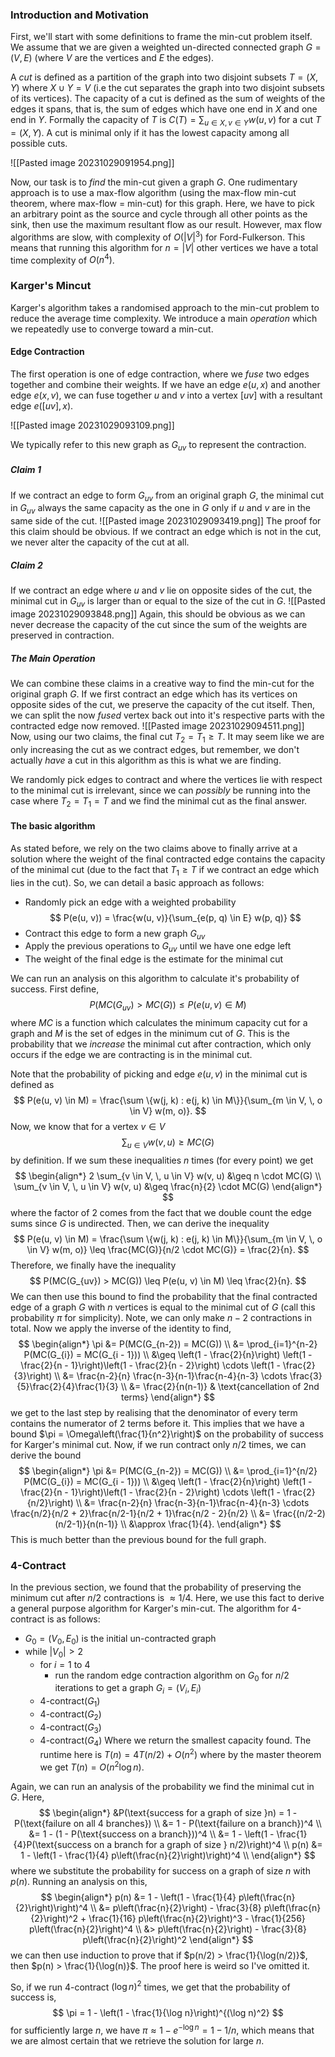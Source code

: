 ### Introduction and Motivation
First, we'll start with some definitions to frame the min-cut problem itself. We assume that we are given a weighted un-directed connected graph $G = (V, E)$ (where $V$ are the vertices and $E$ the edges). 

A *cut* is defined as a partition of the graph into two disjoint subsets $T = (X,  Y)$ where $X \cup Y = V$ (i.e the cut separates the graph into two disjoint subsets of its vertices). The capacity of a cut is defined as the sum of weights of the edges it spans, that is, the sum of edges which have one end in $X$ and one end in $Y$. Formally the capacity of $T$ is $C(T) = \sum_{u \in X, \, v \in Y} w(u, v)$ for a cut $T = (X, Y)$. A cut is minimal only if it has the lowest capacity among all possible cuts.

![[Pasted image 20231029091954.png]]

Now, our task is to *find* the min-cut given a graph $G$. One rudimentary approach is to use a max-flow algorithm (using the max-flow min-cut theorem, where max-flow = min-cut) for this graph. Here, we have to pick an arbitrary point as the source and cycle through all other points as the sink, then use the maximum resultant flow as our result. However, max flow algorithms are slow, with complexity of $O(|V|^3)$ for Ford-Fulkerson. This means that running this algorithm for $n = |V|$ other vertices we have a total time complexity of $O(n^4)$.
### Karger's Mincut
Karger's algorithm takes a randomised approach to the min-cut problem to reduce the average time complexity. We introduce a main *operation* which we repeatedly use to converge toward a min-cut.
#### Edge Contraction
The first operation is one of edge contraction, where we *fuse* two edges together and combine their weights. If we have an edge $e(u, x)$ and another edge $e(x, v)$, we can fuse together $u$ and $v$ into a vertex $[uv]$ with a resultant edge $e([uv], x)$.

![[Pasted image 20231029093109.png]]

We typically refer to this new graph as $G_{uv}$ to represent the contraction.
##### Claim 1
If we contract an edge to form $G_{uv}$ from an original graph $G$, the minimal cut in $G_{uv}$  always the same capacity as the one in $G$ only if $u$ and $v$ are in the same side of the cut.
![[Pasted image 20231029093419.png]]
The proof for this claim should be obvious. If we contract an edge which is not in the cut, we never alter the capacity of the cut at all.
##### Claim 2
If we contract an edge where $u$ and $v$ lie on opposite sides of the cut, the minimal cut in $G_{uv}$ is larger than or equal to the size of the cut in $G$.
![[Pasted image 20231029093848.png]]
Again, this should be obvious as we can never decrease the capacity of the cut since the sum of the weights are preserved in contraction.
##### The Main Operation
We can combine these claims in a creative way to find the min-cut for the original graph $G$. If we first contract an edge which has its vertices on opposite sides of the cut, we preserve the capacity of the cut itself. Then, we can split the now *fused* vertex back out into it's respective parts with the contracted edge now removed. 
![[Pasted image 20231029094511.png]]
Now, using our two claims, the final cut $T_2 = T_1 \geq T$. It may seem like we are only increasing the cut as we contract edges, but remember, we don't actually *have* a cut in this algorithm as this is what we are finding.

We randomly pick edges to contract and where the vertices lie with respect to the minimal cut is irrelevant, since we can *possibly* be running into the case where $T_2 = T_1 = T$ and we find the minimal cut as the final answer.
#### The basic algorithm
As stated before, we rely on the two claims above to finally arrive at a solution where the weight of the final contracted edge contains the capacity of the minimal cut (due to the fact that $T_1 \geq T$ if we contract an edge which lies in the cut). So, we can detail a basic approach as follows:
- Randomly pick an edge with a weighted probability 
$$
P(e(u, v)) = \frac{w(u, v)}{\sum_{e(p, q) \in E} w(p, q)}
$$
- Contract this edge to form a new graph $G_{uv}$
- Apply the previous operations to $G_{uv}$ until we have one edge left
- The weight of the final edge is the estimate for the minimal cut

We can run an analysis on this algorithm to calculate it's probability of success. First define,
$$
P(MC(G_{uv}) > MC(G)) \leq P(e(u, v) \in M)
$$
where $MC$ is a function which calculates the minimum capacity cut for a graph and $M$ is the set of edges in the minimum cut of $G$. This is the probability that we *increase* the minimal cut after contraction, which only occurs if the edge we are contracting is in the minimal cut.

Note that the probability of picking and edge $e(u, v)$ in the minimal cut is defined as
$$
	P(e(u, v) \in M) = \frac{\sum \{w(j, k) : e(j, k) \in M\}}{\sum_{m \in V, \, o \in V} w(m, o)}.
$$
Now, we know that for a vertex $v \in V$
$$
	\sum_{u \in V} w(v, u) \geq MC(G)
$$
by definition. If we sum these inequalities $n$ times (for every point) we get
$$
\begin{align*}
	2 \sum_{v \in V, \, u \in V} w(v, u) &\geq n \cdot MC(G) \\
	\sum_{v \in V, \, u \in V} w(v, u) &\geq \frac{n}{2} \cdot MC(G)
\end{align*}
$$
where the factor of $2$ comes from the fact that we double count the edge sums since $G$ is undirected. Then, we can derive the inequality
$$
	P(e(u, v) \in M) = \frac{\sum \{w(j, k) : e(j, k) \in M\}}{\sum_{m \in V, \, o \in V} w(m, o)} \leq \frac{MC(G)}{n/2 \cdot MC(G)} = \frac{2}{n}.
$$
Therefore, we finally have the inequality
$$
P(MC(G_{uv}) > MC(G)) \leq P(e(u, v) \in M) \leq \frac{2}{n}.
$$
We can then use this bound to find the probability that the final contracted edge of a graph $G$ with $n$ vertices is equal to the minimal cut of $G$ (call this probability $\pi$ for simplicity). Note, we can only make $n - 2$ contractions in total. Now we apply the inverse of the identity to find,
$$
\begin{align*}
	\pi &= P(MC(G_{n-2}) = MC(G)) \\
	&= \prod_{i=1}^{n-2} P(MC(G_{i}) = MC(G_{i - 1})) \\
	&\geq \left(1 - \frac{2}{n}\right) \left(1 - \frac{2}{n - 1}\right)\left(1 - \frac{2}{n - 2}\right) \cdots \left(1 - \frac{2}{3}\right) \\
	&= \frac{n-2}{n} \frac{n-3}{n-1}\frac{n-4}{n-3} \cdots \frac{3}{5}\frac{2}{4}\frac{1}{3} \\
	&= \frac{2}{n(n-1)} & \text{cancellation of 2nd terms}
\end{align*}
$$
we get to the last step by realising that the denominator of every term contains the numerator of 2 terms before it. This implies that we have a bound $\pi = \Omega\left(\frac{1}{n^2}\right)$ on the probability of success for Karger's minimal cut. Now, if we run contract only $n/2$ times, we can derive the bound
$$
\begin{align*}
	\pi &= P(MC(G_{n-2}) = MC(G)) \\
	&= \prod_{i=1}^{n/2} P(MC(G_{i}) = MC(G_{i - 1})) \\
	&\geq \left(1 - \frac{2}{n}\right) \left(1 - \frac{2}{n - 1}\right)\left(1 - \frac{2}{n - 2}\right) \cdots \left(1 - \frac{2}{n/2}\right) \\
	&= \frac{n-2}{n} \frac{n-3}{n-1}\frac{n-4}{n-3} \cdots \frac{n/2}{n/2 + 2}\frac{n/2-1}{n/2 + 1}\frac{n/2 - 2}{n/2} \\
	&= \frac{(n/2-2)(n/2-1)}{n(n-1)} \\
	&\approx \frac{1}{4}.
\end{align*}
$$
This is much better than the previous bound for the full graph.
### 4-Contract
In the previous section, we found that the probability of preserving the minimum cut after $n/2$ contractions is $\approx 1/4$. Here, we use this fact to derive a general purpose algorithm for Karger's min-cut. The algorithm for 4-contract is as follows:
- $G_0 = (V_0, E_0)$ is the initial un-contracted graph
- while $|V_0| > 2$
	- for $i = 1$ to $4$
		- run the random edge contraction algorithm on $G_0$ for $n/2$ iterations to get a graph $G_i = (V_i, E_i)$
	- 4-contract($G_1$)
	- 4-contract($G_2$)
	- 4-contract($G_3$)
	- 4-contract($G_4$)
Where we return the smallest capacity found. The runtime here is $T(n) = 4T(n/2) + O(n^2)$ where by the master theorem we get $T(n) = O(n^2 \log n)$.

Again, we can run an analysis of the probability we find the minimal cut in $G$. Here,
$$
\begin{align*}
	&P(\text{success for a graph of size }n) = 1 - P(\text{failure on all 4 branches}) \\
	&= 1 - P(\text{failure on a branch})^4 \\
	&= 1 - (1 - P(\text{success on a branch}))^4 \\
	&= 1 - \left(1 - \frac{1}{4}P(\text{success on a branch for a graph of size } n/2)\right)^4 \\
	p(n) &= 1 - \left(1 - \frac{1}{4} p\left(\frac{n}{2}\right)\right)^4 \\
\end{align*}
$$
where we substitute the probability for success on a graph of size $n$ with $p(n)$. Running an analysis on this,
$$
\begin{align*}
	p(n) &= 1 - \left(1 - \frac{1}{4} p\left(\frac{n}{2}\right)\right)^4 \\
	&= p\left(\frac{n}{2}\right) - \frac{3}{8} p\left(\frac{n}{2}\right)^2 + \frac{1}{16} p\left(\frac{n}{2}\right)^3 - \frac{1}{256} p\left(\frac{n}{2}\right)^4 \\
	&> p\left(\frac{n}{2}\right) - \frac{3}{8} p\left(\frac{n}{2}\right)^2
\end{align*}
$$
we can then use induction to prove that if $p(n/2) > \frac{1}{\log(n/2)}$, then $p(n) > \frac{1}{\log(n)}$. The proof here is weird so I've omitted it. 

So, if we run 4-contract $(\log n)^2$ times, we get that the probability of success is,
$$
\pi = 1 - \left(1 - \frac{1}{\log n}\right)^{(\log n)^2}
$$
for sufficiently large $n$, we have $\pi \approx 1 - e^{-\log n} = 1 - 1/n$, which means that we are almost certain that we retrieve the solution for large $n$.
